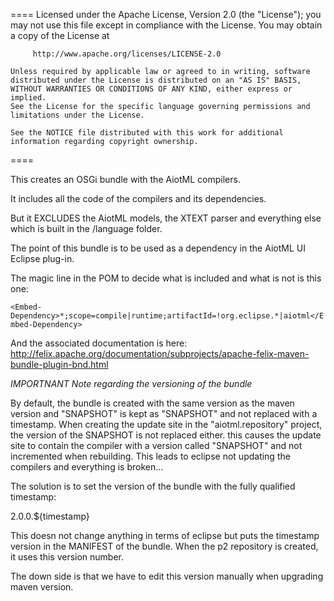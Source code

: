====
    Licensed under the Apache License, Version 2.0 (the "License");
    you may not use this file except in compliance with the License.
    You may obtain a copy of the License at

         http://www.apache.org/licenses/LICENSE-2.0

    Unless required by applicable law or agreed to in writing, software
    distributed under the License is distributed on an "AS IS" BASIS,
    WITHOUT WARRANTIES OR CONDITIONS OF ANY KIND, either express or implied.
    See the License for the specific language governing permissions and
    limitations under the License.

    See the NOTICE file distributed with this work for additional
    information regarding copyright ownership.
====

This creates an OSGi bundle with the AiotML compilers.

It includes all the code of the compilers and its dependencies. 

But it EXCLUDES the AiotML models, the XTEXT parser and everything else which is built in the /language folder.

The point of this bundle is to be used as a dependency in the AiotML UI Eclipse plug-in. 

The magic line in the POM to decide what is included and what is not is this one:

`<Embed-Dependency>*;scope=compile|runtime;artifactId=!org.eclipse.*|aiotml</Embed-Dependency>`

And the associated documentation is here: 
http://felix.apache.org/documentation/subprojects/apache-felix-maven-bundle-plugin-bnd.html


*IMPORTNANT Note regarding the versioning of the bundle*

By default, the bundle is created with the same version as the maven version and "SNAPSHOT" is kept as "SNAPSHOT" and not replaced
with a timestamp. When creating the update site in the "aiotml.repository" project, the version of the SNAPSHOT is not replaced either.
this causes the update site to contain the compiler with a version called "SNAPSHOT" and not incremented when rebuilding. This leads
to eclipse not updating the compilers and everything is broken...

The solution is to set the version of the bundle with the fully qualified timestamp:

<Bundle-Version>2.0.0.${timestamp}</Bundle-Version>

This doesn not change anything in terms of eclipse but puts the timestamp version in the MANIFEST of the bundle. When the p2 repository is
created, it uses this version number.

The down side is that we have to edit this version manually when upgrading maven version.
